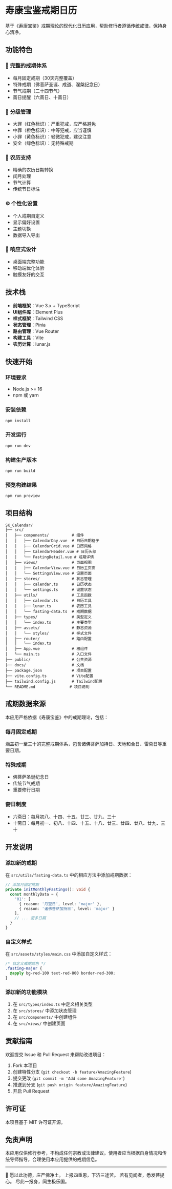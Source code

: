 # 寿康宝鉴戒期日历

基于《寿康宝鉴》戒期理论的现代化日历应用，帮助修行者遵循传统戒律，保持身心清净。

## 功能特色

### 📅 **完整的戒期体系**
- 每月固定戒期（30天完整覆盖）
- 特殊戒期（佛菩萨圣诞、成道、涅槃纪念日）
- 节气戒期（二十四节气）
- 斋日提醒（六斋日、十斋日）

### 🎯 **分级管理**
- 大罪（红色标识）：严重犯戒，应严格避免
- 中罪（橙色标识）：中等犯戒，应当谨慎
- 小罪（黄色标识）：轻微犯戒，建议注意
- 安全（绿色标识）：无特殊戒期

### 🌙 **农历支持**
- 精确的农历日期转换
- 闰月处理
- 节气计算
- 传统节日标注

### ⚙️ **个性化设置**
- 个人戒期自定义
- 显示偏好设置
- 主题切换
- 数据导入导出

### 📱 **响应式设计**
- 桌面端完整功能
- 移动端优化体验
- 触摸友好的交互

## 技术栈

- **前端框架**：Vue 3.x + TypeScript
- **UI组件库**：Element Plus
- **样式框架**：Tailwind CSS
- **状态管理**：Pinia
- **路由管理**：Vue Router
- **构建工具**：Vite
- **农历计算**：lunar.js

## 快速开始

### 环境要求
- Node.js >= 16
- npm 或 yarn

### 安装依赖
```bash
npm install
```

### 开发运行
```bash
npm run dev
```

### 构建生产版本
```bash
npm run build
```

### 预览构建结果
```bash
npm run preview
```

## 项目结构

```
SK_Calendar/
├── src/
│   ├── components/          # 组件
│   │   ├── CalendarDay.vue  # 日历日期格子
│   │   ├── CalendarGrid.vue # 日历网格
│   │   ├── CalendarHeader.vue # 日历头部
│   │   └── FastingDetail.vue # 戒期详情
│   ├── views/               # 页面视图
│   │   ├── CalendarView.vue # 日历主页面
│   │   └── SettingsView.vue # 设置页面
│   ├── stores/              # 状态管理
│   │   ├── calendar.ts      # 日历状态
│   │   └── settings.ts      # 设置状态
│   ├── utils/               # 工具函数
│   │   ├── calendar.ts      # 日历工具
│   │   ├── lunar.ts         # 农历工具
│   │   └── fasting-data.ts  # 戒期数据
│   ├── types/               # 类型定义
│   │   └── index.ts         # 主要类型
│   ├── assets/              # 静态资源
│   │   └── styles/          # 样式文件
│   ├── router/              # 路由配置
│   │   └── index.ts
│   ├── App.vue              # 根组件
│   └── main.ts              # 入口文件
├── public/                  # 公共资源
├── docs/                    # 文档
├── package.json             # 项目配置
├── vite.config.ts           # Vite配置
├── tailwind.config.js       # Tailwind配置
└── README.md               # 项目说明
```

## 戒期数据来源

本应用严格依据《寿康宝鉴》中的戒期理论，包括：

### 每月固定戒期
涵盖初一至三十的完整戒期体系，包含诸佛菩萨加持日、天地和合日、雷斋日等重要日期。

### 特殊戒期
- 佛菩萨圣诞纪念日
- 传统节气戒期
- 重要修行日期

### 斋日制度
- 六斋日：每月初八、十四、十五、廿三、廿九、三十
- 十斋日：每月初一、初八、十四、十五、十八、廿三、廿四、廿八、廿九、三十

## 开发说明

### 添加新的戒期
在 `src/utils/fasting-data.ts` 中的相应方法中添加戒期数据：

```typescript
// 添加月固定戒期
private initMonthlyFastings(): void {
  const monthlyData = {
    '01': [
      { reason: '月望日', level: 'major' },
      { reason: '诸佛菩萨加持日', level: 'major' }
    ],
    // ... 更多日期
  }
}
```

### 自定义样式
在 `src/assets/styles/main.css` 中添加自定义样式：

```css
/* 自定义戒期颜色 */
.fasting-major {
  @apply bg-red-100 text-red-800 border-red-300;
}
```

### 添加新的功能模块
1. 在 `src/types/index.ts` 中定义相关类型
2. 在 `src/stores/` 中添加状态管理
3. 在 `src/components/` 中创建组件
4. 在 `src/views/` 中创建页面

## 贡献指南

欢迎提交 Issue 和 Pull Request 来帮助改进项目：

1. Fork 本项目
2. 创建特性分支 (`git checkout -b feature/AmazingFeature`)
3. 提交更改 (`git commit -m 'Add some AmazingFeature'`)
4. 推送到分支 (`git push origin feature/AmazingFeature`)
5. 开启 Pull Request

## 许可证

本项目基于 MIT 许可证开源。

## 免责声明

本应用仅供修行参考，不构成任何宗教或法律建议。使用者应当根据自身情况和传统导师指导，合理使用本应用提供的戒期信息。

---

🙏 愿以此功德，庄严佛净土。
上报四重恩，下济三途苦。
若有见闻者，悉发菩提心。
尽此一报身，同生极乐国。